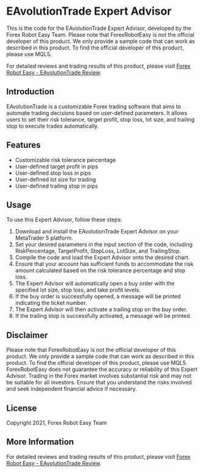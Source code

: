 # EAvolutionTrade Expert Advisor

This is the code for the EAvolutionTrade Expert Advisor, developed by the Forex Robot Easy Team. Please note that ForexRobotEasy is not the official developer of this product. We only provide a sample code that can work as described in this product. To find the official developer of this product, please use MQL5.

For detailed reviews and trading results of this product, please visit [Forex Robot Easy - EAvolutionTrade Review](https://forexroboteasy.com/forex-robot-review/eavolutiontrade-review-customizable-forex-trading-software/).

## Introduction
EAvolutionTrade is a customizable Forex trading software that aims to automate trading decisions based on user-defined parameters. It allows users to set their risk tolerance, target profit, stop loss, lot size, and trailing stop to execute trades automatically.

## Features
- Customizable risk tolerance percentage
- User-defined target profit in pips
- User-defined stop loss in pips
- User-defined lot size for trading
- User-defined trailing stop in pips

## Usage
To use this Expert Advisor, follow these steps:
1. Download and install the EAvolutionTrade Expert Advisor on your MetaTrader 5 platform.
2. Set your desired parameters in the input section of the code, including RiskPercentage, TargetProfit, StopLoss, LotSize, and TrailingStop.
3. Compile the code and load the Expert Advisor onto the desired chart.
4. Ensure that your account has sufficient funds to accommodate the risk amount calculated based on the risk tolerance percentage and stop loss.
5. The Expert Advisor will automatically open a buy order with the specified lot size, stop loss, and take profit levels.
6. If the buy order is successfully opened, a message will be printed indicating the ticket number.
7. The Expert Advisor will then activate a trailing stop on the buy order.
8. If the trailing stop is successfully activated, a message will be printed.

## Disclaimer
Please note that ForexRobotEasy is not the official developer of this product. We only provide a sample code that can work as described in this product. To find the official developer of this product, please use MQL5. ForexRobotEasy does not guarantee the accuracy or reliability of this Expert Advisor. Trading in the Forex market involves substantial risk and may not be suitable for all investors. Ensure that you understand the risks involved and seek independent financial advice if necessary.

## License
Copyright 2021, Forex Robot Easy Team

## More Information
For detailed reviews and trading results of this product, please visit [Forex Robot Easy - EAvolutionTrade Review](https://forexroboteasy.com/forex-robot-review/eavolutiontrade-review-customizable-forex-trading-software/).
